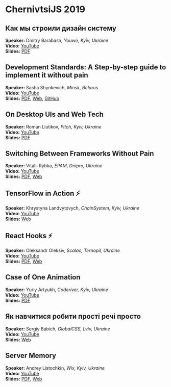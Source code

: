 # ChernivtsiJS 2019

## Как мы строили дизайн систему

**Speaker:** Dmitry Barabash, _Youwe, Kyiv, Ukraine_  
**Video:** [YouTube](https://youtu.be/dLSZx9kRf24)  
**Slides:** [PDF](https://github.com/chernivtsijs/chernivtsijs-2019/raw/master/pdf/how-we-built-design-system.pdf)

## Development Standards: A Step-by-step guide to implement it without pain

**Speaker:** Sasha Shynkevich, _Minsk, Belarus_  
**Video:** [YouTube](https://youtu.be/gBgS5Fzhe5c)  
**Slides:** [PDF](https://github.com/chernivtsijs/chernivtsijs-2019/raw/master/pdf/development-guidlines.pdf), [Web](https://neesoglasnaja.github.io/ChernivtsiJS_2019), [GitHub](https://github.com/neesoglasnaja/ChernivtsiJS_2019)

## On Desktop UIs and Web Tech

**Speaker:** Roman Liutikov, _Pitch, Kyiv, Ukraine_  
**Video:** [YouTube](https://youtu.be/io3wvb-YnWQ)  
**Slides:** [PDF](https://github.com/chernivtsijs/chernivtsijs-2019/raw/master/pdf/desktop-ui-and-web-tech.pdf)

## Switching Between Frameworks Without Pain

**Speaker:** Vitalii Rybka, _EPAM, Dnipro, Ukraine_  
**Video:** [YouTube](https://youtu.be/ozip8hUUZN8)  
**Slides:** [PDF](https://github.com/chernivtsijs/chernivtsijs-2019/raw/master/pdf/switching-bertween-frameworks-without-pain.pdf), [Web](http://var-bin.com/conferences/chernivtsijs2019/shower/)

## TensorFlow in Action ⚡️

**Speaker:** Khrystyna Landvytovych, _ChainSystem, Kyiv, Ukraine_  
**Video:** [YouTube](https://youtu.be/UCDPDmCba3w)  
**Slides:** [Web](https://slides.com/crofty/action)

## React Hooks ⚡️

**Speaker:** Oleksandr Oleksiv, _Scalac, Ternopil, Ukraine_  
**Video:** [YouTube](https://youtu.be/lk49kkJHCjk)  
**Slides:** [PDF](https://github.com/chernivtsijs/chernivtsijs-2019/raw/master/pdf/react-hooks.pdf), [Web](https://docs.google.com/presentation/d/1sqKMy2BrgpwEPQ-Q1RE-ofhM0j33-UDiWHoOzdCgvxw/edit)

## Case of One Animation

**Speaker:** Yuriy Artyukh, _Coderiver, Kyiv, Ukraine_  
**Video:** [YouTube](https://youtu.be/viE7As6a5PA)  
**Slides:** [PDF](https://github.com/chernivtsijs/chernivtsijs-2019/raw/master/pdf/case-of-animation.pdf)

## Як навчитися робити прості речі просто

**Speaker:** Sergiy Babich, _GlobalCSS, Lviv, Ukraine_  
**Video:** [YouTube](https://youtu.be/eXUGxCe0fs4)  
**Slides:** [Web](https://babichss.github.io/how-to-make-it-simple)

## Server Memory

**Speaker:** Andrey Listochkin, _Wix, Kyiv, Ukraine_  
**Video:** [YouTube](https://youtu.be/kIllr01ibrI)  
**Slides:** [PDF](https://github.com/chernivtsijs/chernivtsijs-2019/raw/master/pdf/server-memory.pdf), [Web](https://speakerdeck.com/listochkin/server-memory-chernivtsi-js-2019)
